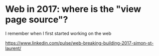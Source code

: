 # Web in 2017: where is the "view page source"?

I remember when I first started working on the web


https://www.linkedin.com/pulse/web-breaking-building-2017-simon-st-laurent/
